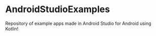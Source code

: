 # AndroidStudioExamples
Repository of example apps made in Android Studio for Android using Kotlin!
